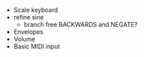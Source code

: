 - Scale keyboard
- refine sine
  - branch free BACKWARDS and NEGATE?
- Envelopes
- Volume
- Basic MIDI input
